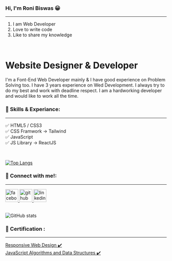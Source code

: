 ### Hi, I'm Roni Biswas 😀
<hr>

1. I am Web Developer
2. Love to write code
3. Like to share my knowledge

<br>




### <h1>Website Designer & Developer</h1>

I'm a Font-End Web Developer mainly & I have good experience on Problem Solving too. I have 3 years experience on Wed Development. I always try to do my best and work with deadline respect. I am a hardworking developer and would like to work all the time.

### 🎯 Skills & Experiance:

<hr>

✅ HTML5 / CSS3 <br>
✅ CSS Framwork -> Tailwind  <br>
✅ JavaScript <br>
✅ JS Library -> ReactJS

<br>

[![Top Langs](https://github-readme-stats.vercel.app/api/top-langs/?username=roni-biswas)](https://github.com/anuraghazra/github-readme-stats)

### 💬 Connect with me!:

<hr>

<a href="https://www.facebook.com/roni.biswas.48/">
  <img src="https://img.icons8.com/?size=100&id=118497&format=png&color=000000" alt="facebook" height="40" style="max-width: 100%;">
  </a>
  
  <a href="https://github.com/roni-biswas">
  <img src="https://img.icons8.com/?size=100&id=38389&format=png&color=000000" alt="github" height="40" style="max-width: 100%;">
  </a>
  
  <a href="https://www.linkedin.com/in/designdevroni/">
  <img src="https://img.icons8.com/?size=100&id=xuvGCOXi8Wyg&format=png&color=000000" alt="linkedin" height="40" style="max-width: 100%;">
  </a>

<br>
<br>

![GitHub stats](https://github-readme-stats.vercel.app/api?username=roni-biswas&show_icons=true) 
  
  
### 🥇 Certification :

<hr>

<a href="https://freecodecamp.org/certification/roni-biswas/responsive-web-design">
Responsive Web Design ✔️
</a>
<br>
<a href="https://freecodecamp.org/certification/roni-biswas/javascript-algorithms-and-data-structures">
JavaScript Algorithms and Data Structures ✔️
</a>
